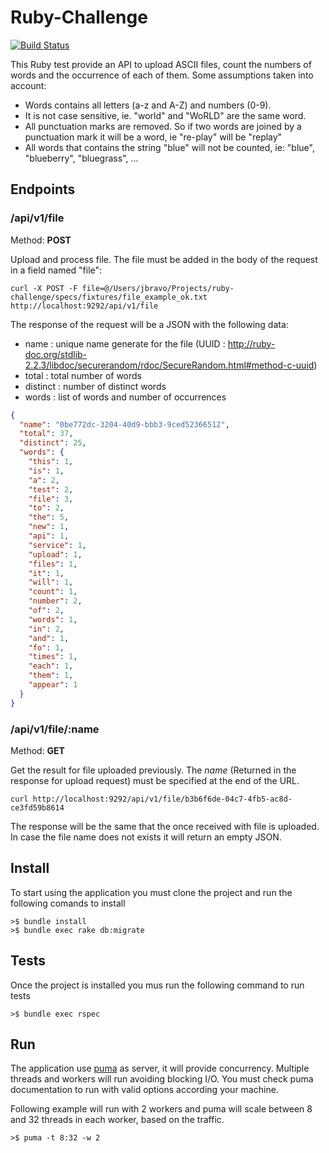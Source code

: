 # Ruby-Challenge


[![Build Status](https://travis-ci.org/javibravo/ruby-challenge.svg?branch=master)](https://travis-ci.org/javibravo/ruby-challenge)

This Ruby test provide an API to upload ASCII files, count the numbers of words and the occurrence of each of them.
Some assumptions taken into account:

   - Words contains all letters (a-z and A-Z) and numbers (0-9).
   - It is not case sensitive, ie. "world" and "WoRLD" are the same word.
   - All punctuation marks are removed. So if two words are joined by a punctuation mark it will be a word, ie "re-play" will be "replay"
   - All words that contains the string "blue" will not be counted, ie: "blue", "blueberry", "bluegrass", ...

## Endpoints

### /api/v1/file
Method: **POST**

Upload and process file. The file must be added in the body of the request in a field named "file":

```
curl -X POST -F file=@/Users/jbravo/Projects/ruby-challenge/specs/fixtures/file_example_ok.txt http://localhost:9292/api/v1/file
```

The response of the request will be a JSON with the following data:

   - name : unique name generate for the file (UUID : http://ruby-doc.org/stdlib-2.2.3/libdoc/securerandom/rdoc/SecureRandom.html#method-c-uuid)
   - total : total number of words
   - distinct : number of distinct words
   - words : list of words and number of occurrences

```json
{
  "name": "0be772dc-3204-40d9-bbb3-9ced52366512",
  "total": 37,
  "distinct": 25,
  "words": {
    "this": 1,
    "is": 1,
    "a": 2,
    "test": 2,
    "file": 3,
    "to": 2,
    "the": 5,
    "new": 1,
    "api": 1,
    "service": 1,
    "upload": 1,
    "files": 1,
    "it": 1,
    "will": 1,
    "count": 1,
    "number": 2,
    "of": 2,
    "words": 1,
    "in": 2,
    "and": 1,
    "fo": 1,
    "times": 1,
    "each": 1,
    "them": 1,
    "appear": 1
  }
}
```

### /api/v1/file/:name
Method: **GET**

Get the result for file uploaded previously. The *name* (Returned in the response for upload request) must be specified
at the end of the URL.

```
curl http://localhost:9292/api/v1/file/b3b6f6de-04c7-4fb5-ac8d-ce3fd59b8614
```

The response will be the same that the once received with file is uploaded. In case the file name does not exists it
will return an empty JSON.


## Install

To start using the application you must clone the project and run the following comands to install

```
>$ bundle install
>$ bundle exec rake db:migrate
```

## Tests

Once the project is installed you mus run the following command to run tests

```
>$ bundle exec rspec
```

## Run

The application use [puma](https://github.com/puma/puma) as server, it will provide concurrency. Multiple threads and
workers will run avoiding blocking I/O. You must check puma documentation to run with valid options according your 
machine.

Following example will run with 2 workers and puma will scale between 8 and 32 threads in each worker, based on the 
traffic.

```
>$ puma -t 8:32 -w 2
```